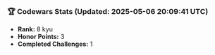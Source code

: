 ### 🏆 Codewars Stats (Updated: 2025-05-06 20:09:41 UTC)

- **Rank:** 8 kyu
- **Honor Points:** 3
- **Completed Challenges:** 1
